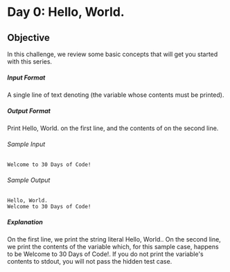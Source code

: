 # Day 0: Hello, World.

## Objective
In this challenge, we review some basic concepts that will get you started with this series.

##### Input Format
A single line of text denoting  (the variable whose contents must be printed).

##### Output Format
Print Hello, World. on the first line, and the contents of  on the second line.

###### Sample Input
```
Welcome to 30 Days of Code!
```
###### Sample Output
```
Hello, World. 
Welcome to 30 Days of Code!
```
##### Explanation

On the first line, we print the string literal Hello, World.. On the second line, we print the contents of the  variable which, for this sample case, happens to be Welcome to 30 Days of Code!. If you do not print the variable's contents to stdout, you will not pass the hidden test case.